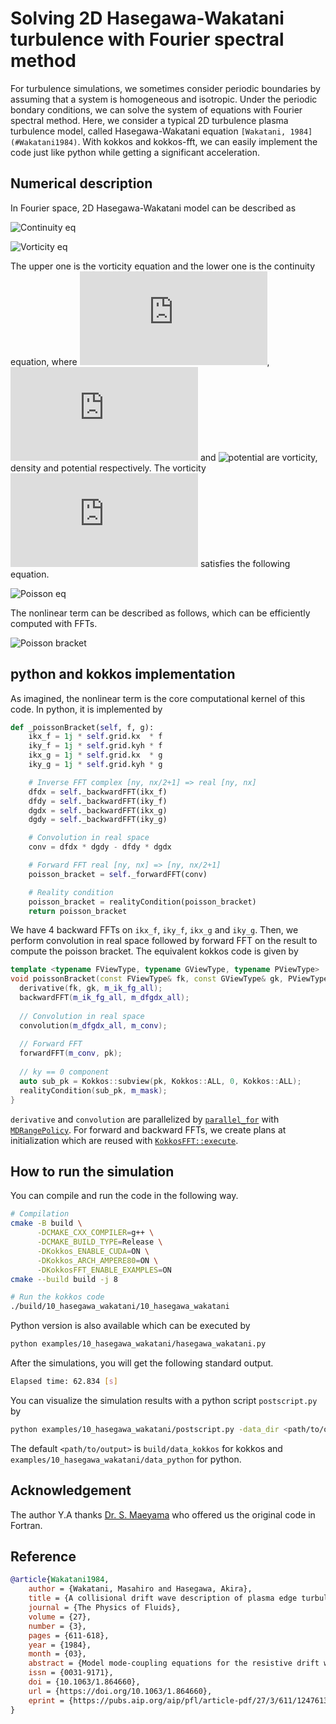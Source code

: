 <!--
SPDX-FileCopyrightText: (C) The kokkos-fft development team, see COPYRIGHT.md file

SPDX-License-Identifier: MIT OR Apache-2.0 WITH LLVM-exception
-->

# Solving 2D Hasegawa-Wakatani turbulence with Fourier spectral method

For turbulence simulations, we sometimes consider periodic boundaries by assuming that a system is homogeneous and isotropic. Under the periodic bondary conditions, we can solve the system of equations with Fourier spectral method. Here, we consider a typical 2D turbulence plasma turbulence model, called Hasegawa-Wakatani equation `[Wakatani, 1984](#Wakatani1984)`. With kokkos and kokkos-fft, we can easily implement the code just like python while getting a significant acceleration.

## Numerical description

In Fourier space, 2D Hasegawa-Wakatani model can be described as

 ![Continuity eq](https://latex.codecogs.com/svg.latex?\frac{\partial\hat{u}_k}{\partial{t}}+\\{\tilde{\phi},\tilde{u}\\}_k=-C_{k}\left(\hat{\phi}_k-\hat{n}_k\right)-\nu{k}^4\hat{u}_k)

 ![Vorticity eq](https://latex.codecogs.com/svg.latex?\frac{\partial\hat{n}_k}{\partial{t}}+\\{\tilde{\phi},\tilde{n}\\}_k=-i\kappa{k_{y}}\hat{\phi}_k+C_{k}\left(\hat{\phi}_k-\hat{n}_k\right)-\nu{k}^4\hat{n}_k)

The upper one is the vorticity equation and the lower one is the continuity equation, where ![vorticity](https://latex.codecogs.com/svg.latex?u), ![density](https://latex.codecogs.com/svg.latex?n) and ![potential](https://latex.codecogs.com/svg.latex?\phi) are vorticity, density and potential respectively. The vorticity ![vorticity](https://latex.codecogs.com/svg.latex?u) satisfies the following equation.

 ![Poisson eq](https://latex.codecogs.com/svg.latex?\tilde{u}=\nabla^2\tilde{\phi})

The nonlinear term can be described as follows, which can be efficiently computed with FFTs.

![Poisson bracket](https://latex.codecogs.com/svg.latex?\\{\tilde{\phi},\tilde{n}\\}_k=-\sum_{k'}\sum_{k''}\delta_{k+k'+k'',0}\left(k_{x}'k_{y}''-k_{y}'k_{x}''\right)\hat{\phi}^{\ast}_{k'}\hat{n}^{\ast}_{k''})

## python and kokkos implementation

As imagined, the nonlinear term is the core computational kernel of this code. In python, it is implemented by

```python
def _poissonBracket(self, f, g):
    ikx_f = 1j * self.grid.kx  * f
    iky_f = 1j * self.grid.kyh * f
    ikx_g = 1j * self.grid.kx  * g
    iky_g = 1j * self.grid.kyh * g

    # Inverse FFT complex [ny, nx/2+1] => real [ny, nx]
    dfdx = self._backwardFFT(ikx_f)
    dfdy = self._backwardFFT(iky_f)
    dgdx = self._backwardFFT(ikx_g)
    dgdy = self._backwardFFT(iky_g)

    # Convolution in real space
    conv = dfdx * dgdy - dfdy * dgdx

    # Forward FFT real [ny, nx] => [ny, nx/2+1]
    poisson_bracket = self._forwardFFT(conv)

    # Reality condition
    poisson_bracket = realityCondition(poisson_bracket)
    return poisson_bracket
```

We have 4 backward FFTs on `ikx_f`, `iky_f`, `ikx_g` and `iky_g`. Then, we perform convolution in real space followed by
forward FFT on the result to compute the poisson bracket. The equivalent kokkos code is given by

```C++
template <typename FViewType, typename GViewType, typename PViewType>
void poissonBracket(const FViewType& fk, const GViewType& gk, PViewType& pk) {
  derivative(fk, gk, m_ik_fg_all);
  backwardFFT(m_ik_fg_all, m_dfgdx_all);
  
  // Convolution in real space
  convolution(m_dfgdx_all, m_conv);
  
  // Forward FFT
  forwardFFT(m_conv, pk);
  
  // ky == 0 component
  auto sub_pk = Kokkos::subview(pk, Kokkos::ALL, 0, Kokkos::ALL);
  realityCondition(sub_pk, m_mask);
}
```

`derivative` and `convolution` are parallelized by [`parallel_for`](https://kokkos.org/kokkos-core-wiki/API/core/parallel-dispatch/parallel_for.html) with [`MDRangePolicy`](https://kokkos.org/kokkos-core-wiki/API/core/policies/MDRangePolicy.html). For forward and backward FFTs, we create plans at initialization which are reused with [`KokkosFFT::execute`](https://kokkosfft.readthedocs.io/en/latest/intro/using.html#reuse-fft-plan). 


## How to run the simulation

You can compile and run the code in the following way.

```bash
# Compilation
cmake -B build \
      -DCMAKE_CXX_COMPILER=g++ \
      -DCMAKE_BUILD_TYPE=Release \
      -DKokkos_ENABLE_CUDA=ON \
      -DKokkos_ARCH_AMPERE80=ON \
      -DKokkosFFT_ENABLE_EXAMPLES=ON
cmake --build build -j 8

# Run the kokkos code
./build/10_hasegawa_wakatani/10_hasegawa_wakatani 
```

Python version is also available which can be executed by

```bash
python examples/10_hasegawa_wakatani/hasegawa_wakatani.py
```

After the simulations, you will get the following standard output.

```bash
Elapsed time: 62.834 [s]
```

You can visualize the simulation results with a python script `postscript.py` by

```bash
python examples/10_hasegawa_wakatani/postscript.py -data_dir <path/to/output>
```

The default `<path/to/output>` is `build/data_kokkos` for kokkos and `examples/10_hasegawa_wakatani/data_python` for python.

## Acknowledgement

The author Y.A thanks [Dr. S. Maeyama](https://github.com/smaeyama) who offered us the original code in Fortran.

## Reference

```bibtex
@article{Wakatani1984,
    author = {Wakatani, Masahiro and Hasegawa, Akira},
    title = {A collisional drift wave description of plasma edge turbulence},
    journal = {The Physics of Fluids},
    volume = {27},
    number = {3},
    pages = {611-618},
    year = {1984},
    month = {03},
    abstract = {Model mode‐coupling equations for the resistive drift wave instability are numerically solved for realistic parameters found in tokamak edge plasmas. The Bohm diffusion is found to result if the parallel wavenumber is chosen to maximize the growth rate for a given value of the perpendicular wavenumber. The saturated turbulence energy has a broad frequency spectrum with a large fluctuation level proportional to κ̄ (=ρs/Ln, the normalized inverse scale length of the density gradient) and a wavenumber spectrum of the two‐dimensional Kolmogorov–Kraichnan type, ∼k−3.},
    issn = {0031-9171},
    doi = {10.1063/1.864660},
    url = {https://doi.org/10.1063/1.864660},
    eprint = {https://pubs.aip.org/aip/pfl/article-pdf/27/3/611/12476138/611\_1\_online.pdf},
}
```
